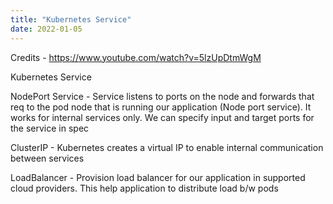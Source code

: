 ```yaml
---
title: "Kubernetes Service"
date: 2022-01-05
---
```


Credits - https://www.youtube.com/watch?v=5lzUpDtmWgM

Kubernetes Service 

NodePort Service - Service listens to ports on the node and forwards that req to the pod node that is running our application (Node port service). It works for internal services only. We can specify input and target ports for the service in spec 

ClusterIP - Kubernetes creates a virtual IP to enable internal communication between services

LoadBalancer - Provision load balancer for our application in supported cloud providers. This help application to distribute load b/w pods
